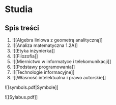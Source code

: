 # Studia
## Spis treści
1. ![[Algebra liniowa z geometrą analityczną]]
2. ![[Analiza matematyczna 1.2A]]
3. ![[Etyka inżynierka]]
4. ![[Filozofia]]
5. ![[Miernictwo w informatyce i telekomunikacji]]
6. ![[Podstawy programowania]]
7. ![[Technologie informacyjne]]
8. ![[Własność intelektualna i prawo autorskie]]


![[symbols.pdf|Symbole]]

![[Sylabus.pdf]]